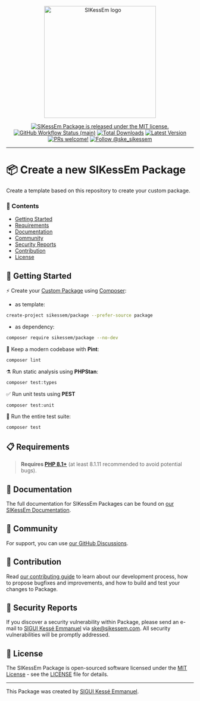 <div align="center">
    <p><a href="https://sikessem.com/" title="SIKessEm"><img src="https://github.com/sikessem/static/blob/main/logo.svg" alt="SIKessEm logo" height="300"/></a></p>
    <p>
        <a href="https://github.com/sikessem/package/blob/HEAD/LICENSE"><img src="https://img.shields.io/badge/license-MIT-blue.svg" alt="SIKessEm Package is released under the MIT license."/></a>
        <a href="https://github.com/sikessem/package/actions"><img alt="GitHub Workflow Status (main)" src="https://img.shields.io/github/workflow/status/sikessem/package/Tests/main"/></a>
        <a href="https://packagist.org/packages/sikessem/package"><img alt="Total Downloads" src="https://img.shields.io/packagist/dt/sikessem/package"/></a>
        <a href="https://packagist.org/packages/sikessem/package"><img alt="Latest Version" src="https://img.shields.io/packagist/v/sikessem/package"/></a>
        <a href="https://sikessem.github.io/package/contributing"><img src="https://img.shields.io/badge/PRs-welcome-brightgreen.svg" alt="PRs welcome!"/></a>
        <a href="https://twitter.com/intent/follow?screen_name=ske_sikessem"><img src="https://img.shields.io/twitter/follow/ske_sikessem.svg?label=Follow%20@ske_sikessem" alt="Follow @ske_sikessem"/></a>
    </p>
</div>

***

# 📦️ Create a new SIKessEm Package

Create a template based on this repository to create your custom package.

### 🔖 Contents

- [Getting Started](#-getting-started)
- [Requirements](#-requirements)
- [Documentation](#-documentation)
- [Community](#-community)
- [Security Reports](#-security-reports)
- [Contribution](#-contribution)
- [License](#-license)

## 🎉 Getting Started

⚡️ Create your [Custom Package](https://github.com/sikessem/package) using [Composer](https://getcomposer.org/):

- as template:
```bash
create-project sikessem/package --prefer-source package
```
- as dependency:
```bash
composer require sikessem/package --no-dev
```

🧹 Keep a modern codebase with **Pint**:
```bash
composer lint
```

⚗️ Run static analysis using **PHPStan**:
```bash
composer test:types
```

✅ Run unit tests using **PEST**
```bash
composer test:unit
```

🚀 Run the entire test suite:
```bash
composer test
```

## 📋 Requirements

> **Requires [PHP 8.1+](https://php.net/releases/)** (at least 8.1.11 recommended to avoid potential bugs).

## 📖 Documentation

The full documentation for SIKessEm Packages can be found on [our SIKessEm Documentation][docs].

[docs]: https://sikessem.github.io/package

## 💬 Community

For support, you can use [our GitHub Discussions](https://github.com/sikessem/package/discussions).

## 👥 Contribution

Read [our contributing guide][c] to learn about our development process, how to propose bugfixes and improvements, and how to build and test your changes to Package.

[c]: https://github.com/sikessem/package/blob/HEAD/CONTRIBUTING.md

## 🔐 Security Reports

If you discover a security vulnerability within Package, please send an e-mail to [SIGUI Kessé Emmanuel](https://sikessem.com) via [ske@sikessem.com](mailto:ske@sikessem.com). All security vulnerabilities will be promptly addressed.

## 📄 License

The SIKessEm Package is open-sourced software licensed under the  [MIT License](https://opensource.org/licenses/MIT) - see the [LICENSE][l] file for details.

[l]: https://github.com/sikessem/package/blob/HEAD/LICENSE

------

This Package was created by [SIGUI Kessé Emmanuel](https://sikessem.com).
